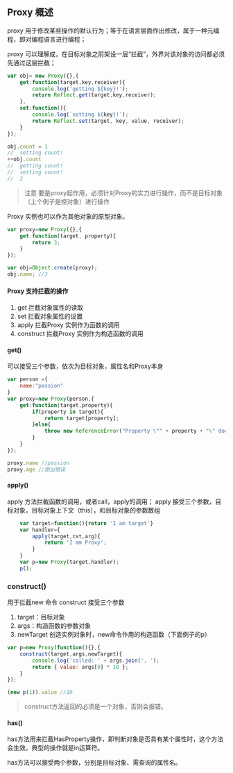 ## Proxy 概述
proxy 用于修改某些操作的默认行为；等于在语言层面作出修改，属于一种元编程，即对编程语言进行编程；

proxy 可以理解成，在目标对象之前架设一层“拦截”，外界对该对象的访问都必须先通过这层拦截；

``` javascript
var obj= new Proxy({},{
    get:function(target,key,receiver){
        console.log('getting ${key}!');
        return Reflect.get(target,key,receiver);
    },
    set:function(){
        console.log(`setting ${key}!`);
        return Reflect.set(target, key, value, receiver);
    }
});

obj.count = 1
//  setting count!
++obj.count
//  getting count!
//  setting count!
//  2

```
> 注意 要是proxy起作用，必须针对Proxy的实力进行操作，而不是目标对象（上个例子是控对象）进行操作

Proxy 实例也可以作为其他对象的原型对象。
``` javascript
var proxy=new Proxy({},{
    get:function(target, property){
        return 3;
    }
});

var obj=Object.create(proxy);
obj.name; //3

```
#### Proxy 支持拦截的操作
1. get 拦截对象属性的读取
2. set 拦截对象属性的设置
3. apply 拦截Proxy 实例作为函数的调用
4. construct 拦截Proxy 实例作为构造函数的调用

#### get()
可以接受三个参数，依次为目标对象，属性名和Proxy本身
```javascript
var person ={
    name:"passion"
}
var proxy=new Proxy(person,{
    get:function(target,property){
        if(property in target){
            return target[property];
        }else{
            throw new ReferenceError("Property \"" + property + "\" does not exist.");
        }
    }
});

proxy.name //passion
proxy.age //跑出错误

```
#### apply()
apply 方法拦截函数的调用，或者call，apply的调用；
apply 接受三个参数，目标对象，目标对象上下文（this），和目标对象的参数数组
``` javascript
    var target=function(){return 'I am target'}
    var handler={
        apply(target,cxt,arg){
            return 'I am Proxy';
        }
    }
    var p=new Proxy(target,handler);
    p();
```

### construct()
用于拦截new 命令
construct 接受三个参数 
1. target：目标对象
2. args：构造函数的参数对象
3. newTarget 创造实例对象时，new命令作用的构造函数（下面例子的p）
```javascript
var p=new Proxy(function(){},{
    construct(target,args,newTarget){
        console.log('called: ' + args.join(', ');
        return { value: args[0] * 10 };
    }
});

(new p(1)).value //10

```
> construct方法返回的必须是一个对象，否则会报错。

#### has()
has方法用来拦截HasProperty操作，即判断对象是否具有某个属性时，这个方法会生效。典型的操作就是in运算符。

has方法可以接受两个参数，分别是目标对象、需查询的属性名。







